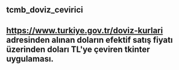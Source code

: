 ## tcmb_doviz_cevirici

## https://www.turkiye.gov.tr/doviz-kurlari adresinden alınan doların efektif satış fiyatı üzerinden doları TL'ye çeviren tkinter uygulaması.




